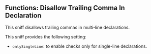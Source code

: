 ## Functions: Disallow Trailing Comma In Declaration

This sniff disallows trailing commas in multi-line declarations.

This sniff provides the following setting:

*   `onlySingleLine`: to enable checks only for single-line declarations.
